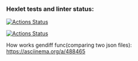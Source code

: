 ### Hexlet tests and linter status:
[![Actions Status](https://github.com/NNbaur/python-project-lvl2/workflows/hexlet-check/badge.svg)](https://github.com/NNbaur/python-project-lvl2/actions)

[![Actions Status](https://github.com/NNbaur/python-project-lvl2/actions/workflows/GithubActions1.yml/badge.svg)](https://github.com/NNbaur/python-project-lvl2/actions)

How works gendiff func(comparing two json files): https://asciinema.org/a/488465

